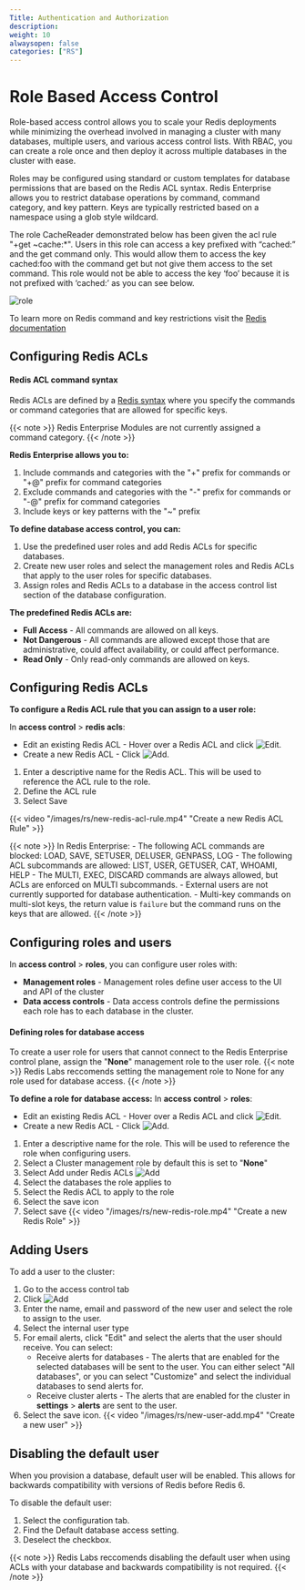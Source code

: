 ```yaml
---
Title: Authentication and Authorization
description:
weight: 10
alwaysopen: false
categories: ["RS"]
---
```

# Role Based Access Control
Role-based access control allows you to scale your Redis deployments while minimizing the overhead involved in managing a cluster with many databases, multiple users, and various access control lists. With RBAC, you can create a role once and then deploy it across multiple databases in the cluster with ease.

Roles may be configured using standard or custom templates for database permissions that are based on the Redis ACL syntax. Redis Enterprise allows you to restrict database operations by command, command category, and key pattern. 
Keys are typically restricted based on a namespace using a glob style wildcard.

The role CacheReader demonstrated below has been given the acl rule "+get ~cache:*". Users in this role can access a key prefixed with “cached:” and the get command only. This would allow them to access the key cached:foo with the command get but not give them access to the set command. This role would not be able to access the key ‘foo’ because it is not prefixed with ‘cached:’ as you can see below.

![role](/images/rs/Redis-Role.png#no-click "role")

To learn more on Redis command and key restrictions visit the [Redis documentation](https://redis.io/topics/acl#acl-rules)

## Configuring Redis ACLs

#### Redis ACL command syntax 
Redis ACLs are defined by a [Redis syntax](https://redis.io/topics/acl#acl-rules) where you specify the commands or command categories that are allowed for specific keys. 

{{< note >}}
Redis Enterprise Modules are not currently assigned a command category. 
{{< /note >}}

**Redis Enterprise allows you to:**

1. Include commands and categories with the "+" prefix for commands or "+@" prefix for command categories
1. Exclude commands and categories with the "-" prefix for commands or "-@" prefix for command categories
1. Include keys or key patterns with the "~" prefix

**To define database access control, you can:**

1. Use the predefined user roles and add Redis ACLs for specific databases.
1. Create new user roles and select the management roles and Redis ACLs that apply to the user roles for specific databases.
1. Assign roles and Redis ACLs to a database in the access control list section of the database configuration.

**The predefined Redis ACLs are:**

- **Full Access** - All commands are allowed on all keys.
- **Not Dangerous** - All commands are allowed except those that are administrative, could affect availability, or could affect performance.
- **Read Only** - Only read-only commands are allowed on keys.

## Configuring Redis ACLs 

**To configure a Redis ACL rule that you can assign to a user role:**

In **access control** > **redis acls**:

- Edit an existing Redis ACL - Hover over a Redis ACL and click ![Edit](/images/rc/icon_edit.png#no-click "Edit").
- Create a new Redis ACL - Click ![Add](/images/rs/icon_add.png#no-click "Add").

1. Enter a descriptive name for the Redis ACL. This will be used to reference the ACL rule to the role.
1. Define the ACL rule
1. Select Save 

{{< video "/images/rs/new-redis-acl-rule.mp4" "Create a new Redis ACL Rule" >}}

{{< note >}}
    In Redis Enterprise:
    - The following ACL commands are blocked: LOAD, SAVE, SETUSER, DELUSER, GENPASS, LOG
    - The following ACL subcommands are allowed: LIST, USER, GETUSER, CAT, WHOAMI, HELP
    - The MULTI, EXEC, DISCARD commands are always allowed, but ACLs are enforced on MULTI subcommands.
    - External users are not currently supported for database authentication.
    - Multi-key commands on multi-slot keys, the return value is `failure` but the command runs on the keys that are allowed.
{{< /note >}}

## Configuring roles and users

In **access control** > **roles**, you can configure user roles with:

- **Management roles** - Management roles define user access to the UI and API of the cluster
- **Data access controls** - Data access controls define the permissions each role has to each database in the cluster.
#### Defining roles for database access
To create a user role for users that cannot connect to the Redis Enterprise control plane, assign the "**None**" management role to the user role.
{{< note >}}
Redis Labs reccomends setting the management role to None for any role used for database access.
{{< /note >}}

**To define a role for database access:**
In **access control** > **roles**:

- Edit an existing Redis ACL - Hover over a Redis ACL and click ![Edit](/images/rc/icon_edit.png#no-click "Edit").
- Create a new Redis ACL - Click ![Add](/images/rs/icon_add.png#no-click "Add").

1. Enter a descriptive name for the role. This will be used to reference the role when configuring users.
1. Select a Cluster management role by default this is set to "**None**"
1. Select Add under Redis ACLs  ![Add](/images/rs/icon_add.png#no-click "Add")
1. Select the databases the role applies to
1. Select the Redis ACL to apply to the role
1. Select the save icon
1. Select save
{{< video "/images/rs/new-redis-role.mp4" "Create a new Redis Role" >}}

## Adding Users

To add a user to the cluster:

1. Go to the  access control tab
1. Click ![Add](/images/rs/icon_add.png#no-click "Add")
1. Enter the name, email and password of the new user and select the role to assign to the user.
1. Select the internal user type
1. For email alerts, click "Edit" and select the alerts that the user should receive. You can select:
	- Receive alerts for databases - The alerts that are enabled for the selected databases will be sent to the user. You can either select "All databases", or you can select "Customize" and select the individual databases to send alerts for.
	- Receive cluster alerts - The alerts that are enabled for the cluster in **settings** > **alerts** are sent to the user.
1. Select the save icon. 
{{< video "/images/rs/new-user-add.mp4" "Create a new user" >}}


## Disabling the default user
When you provision a database, default user will be enabled. This allows for backwards compatibility with versions of Redis before Redis 6.

To disable the default user:

1. Select the configuration tab.
1. Find the Default database access setting.
1. Deselect the checkbox.

{{< note >}}
Redis Labs reccomends disabling the default user when using ACLs with your database and backwards compatibility is not required.
{{< /note >}}
